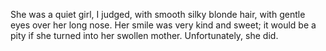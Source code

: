 She was a quiet girl, I judged, with smooth silky blonde hair, with gentle eyes over her long nose. Her smile was very kind and sweet; it would be a pity if she turned into her swollen mother. Unfortunately, she did. 


